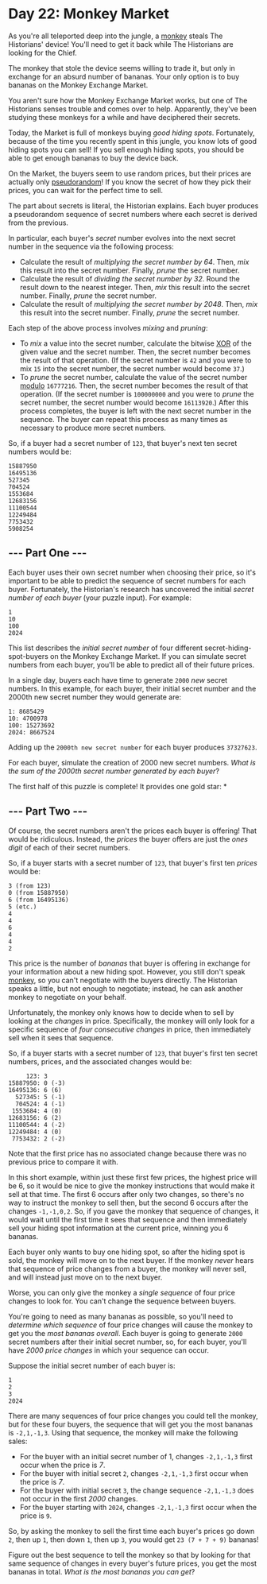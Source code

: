 # Day 22: Monkey Market

As you're all teleported deep into the jungle, a [monkey](https://adventofcode.com/2022/day/11) steals The Historians' device! You'll need to get it back while The Historians are looking for the Chief.

The monkey that stole the device seems willing to trade it, but only in exchange for an absurd number of bananas. Your only option is to buy bananas on the Monkey Exchange Market.

You aren't sure how the Monkey Exchange Market works, but one of The Historians senses trouble and comes over to help. Apparently, they've been studying these monkeys for a while and have deciphered their secrets.

Today, the Market is full of monkeys buying *good hiding spots*. Fortunately, because of the time you recently spent in this jungle, you know lots of good hiding spots you can sell! If you sell enough hiding spots, you should be able to get enough bananas to buy the device back.

On the Market, the buyers seem to use random prices, but their prices are actually only [pseudorandom](https://en.wikipedia.org/wiki/Pseudorandom_number_generator)! If you know the secret of how they pick their prices, you can wait for the perfect time to sell.

The part about secrets is literal, the Historian explains. Each buyer produces a pseudorandom sequence of secret numbers where each secret is derived from the previous.

In particular, each buyer's *secret* number evolves into the next secret number in the sequence via the following process:

- Calculate the result of *multiplying the secret number by 64*. Then, *mix* this result into the secret number. Finally, *prune* the secret number.
- Calculate the result of *dividing the secret number by 32*. Round the result down to the nearest integer. Then, *mix* this result into the secret number. Finally, *prune* the secret number.
- Calculate the result of *multiplying the secret number by 2048*. Then, *mix* this result into the secret number. Finally, *prune* the secret number.

Each step of the above process involves *mixing* and *pruning*:

- To *mix* a value into the secret number, calculate the bitwise [XOR](https://en.wikipedia.org/wiki/Bitwise_operation#XOR) of the given value and the secret number. Then, the secret number becomes the result of that operation. (If the secret number is `42` and you were to mix `15` into the secret number, the secret number would become `37`.)
- To *prune* the secret number, calculate the value of the secret number [modulo](https://en.wikipedia.org/wiki/Modulo) `16777216`. Then, the secret number becomes the result of that operation. (If the secret number is `100000000` and you were to *prune* the secret number, the secret number would become `16113920`.)
After this process completes, the buyer is left with the next secret number in the sequence. The buyer can repeat this process as many times as necessary to produce more secret numbers.

So, if a buyer had a secret number of `123`, that buyer's next ten secret numbers would be:

```
15887950
16495136
527345
704524
1553684
12683156
11100544
12249484
7753432
5908254
```

## --- Part One ---

Each buyer uses their own secret number when choosing their price, so it's important to be able to predict the sequence of secret numbers for each buyer. Fortunately, the Historian's research has uncovered the initial *secret number of each buyer* (your puzzle input). For example:

```
1
10
100
2024
```

This list describes the *initial secret number* of four different secret-hiding-spot-buyers on the Monkey Exchange Market. If you can simulate secret numbers from each buyer, you'll be able to predict all of their future prices.

In a single day, buyers each have time to generate `2000` *new* secret numbers. In this example, for each buyer, their initial secret number and the 2000th new secret number they would generate are:

```
1: 8685429
10: 4700978
100: 15273692
2024: 8667524
```

Adding up the `2000th new secret number` for each buyer produces `37327623`.

For each buyer, simulate the creation of 2000 new secret numbers. *What is the sum of the 2000th secret number generated by each buyer*?

<!-- Your puzzle answer was 17005483322. -->

The first half of this puzzle is complete! It provides one gold star: *

## --- Part Two ---

Of course, the secret numbers aren't the prices each buyer is offering! That would be ridiculous. Instead, the *prices* the buyer offers are just the *ones digit* of each of their secret numbers.

So, if a buyer starts with a secret number of `123`, that buyer's first ten *prices* would be:

```
3 (from 123)
0 (from 15887950)
6 (from 16495136)
5 (etc.)
4
4
6
4
4
2
```

This price is the number of *bananas* that buyer is offering in exchange for your information about a new hiding spot. However, you still don't speak [monkey](https://adventofcode.com/2022/day/21), so you can't negotiate with the buyers directly. The Historian speaks a little, but not enough to negotiate; instead, he can ask another monkey to negotiate on your behalf.

Unfortunately, the monkey only knows how to decide when to sell by looking at the *changes* in price. Specifically, the monkey will only look for a specific sequence of *four consecutive changes* in price, then immediately sell when it sees that sequence.

So, if a buyer starts with a secret number of `123`, that buyer's first ten secret numbers, prices, and the associated changes would be:

```
     123: 3 
15887950: 0 (-3)
16495136: 6 (6)
  527345: 5 (-1)
  704524: 4 (-1)
 1553684: 4 (0)
12683156: 6 (2)
11100544: 4 (-2)
12249484: 4 (0)
 7753432: 2 (-2)
```

Note that the first price has no associated change because there was no previous price to compare it with.

In this short example, within just these first few prices, the highest price will be 6, so it would be nice to give the monkey instructions that would make it sell at that time. The first 6 occurs after only two changes, so there's no way to instruct the monkey to sell then, but the second 6 occurs after the changes `-1,-1,0,2`. So, if you gave the monkey that sequence of changes, it would wait until the first time it sees that sequence and then immediately sell your hiding spot information at the current price, winning you 6 bananas.

Each buyer only wants to buy one hiding spot, so after the hiding spot is sold, the monkey will move on to the next buyer. If the monkey *never* hears that sequence of price changes from a buyer, the monkey will never sell, and will instead just move on to the next buyer.

Worse, you can only give the monkey a *single sequence* of four price changes to look for. You can't change the sequence between buyers.

You're going to need as many bananas as possible, so you'll need to *determine which sequence* of four price changes will cause the monkey to get you the *most bananas overall*. Each buyer is going to generate `2000` secret numbers after their initial secret number, so, for each buyer, you'll have *2000 price changes* in which your sequence can occur.

Suppose the initial secret number of each buyer is:

```
1
2
3
2024
```

There are many sequences of four price changes you could tell the monkey, but for these four buyers, the sequence that will get you the most bananas is `-2,1,-1,3`. Using that sequence, the monkey will make the following sales:

- For the buyer with an initial secret number of 1, changes `-2,1,-1,3` first occur when the price is *7*.
- For the buyer with initial secret `2`, changes `-2,1,-1,3` first occur when the price is *7*.
- For the buyer with initial secret `3`, the change sequence `-2,1,-1,3` does not occur in the first *2000* changes.
- For the buyer starting with `2024`, changes `-2,1,-1,3` first occur when the price is `9`.

So, by asking the monkey to sell the first time each buyer's prices go down `2`, then up `1`, then down `1`, then up `3`, you would get `23 (7 + 7 + 9)` bananas!

Figure out the best sequence to tell the monkey so that by looking for that same sequence of changes in every buyer's future prices, you get the most bananas in total. *What is the most bananas you can get*?
